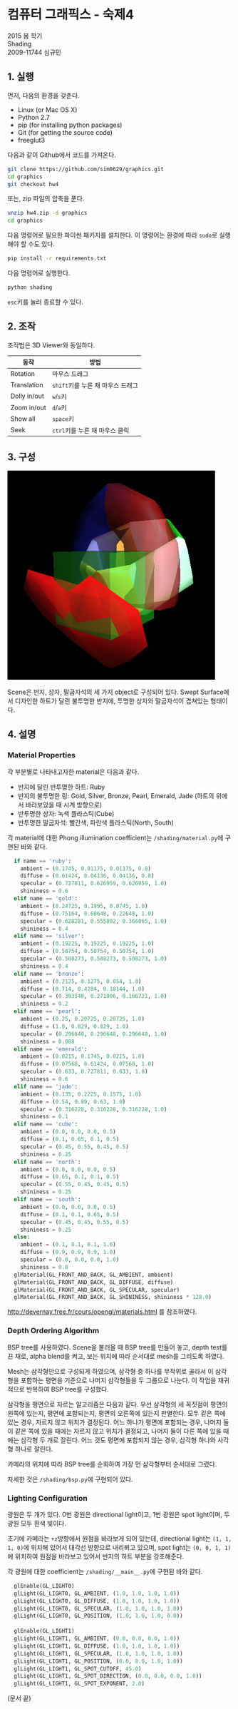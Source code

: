 # 컴퓨터 그래픽스 - 숙제4

2015 봄 학기  
Shading  
2009-11744 심규민

## 1. 실행

먼저, 다음의 환경을 갖춘다.

* Linux (or Mac OS X)
* Python 2.7
* pip (for installing python packages)
* Git (for getting the source code)
* freeglut3

다음과 같이 Github에서 코드를 가져온다.

```bash
git clone https://github.com/sim0629/graphics.git
cd graphics
git checkout hw4
```

또는, zip 파일의 압축을 푼다.

```bash
unzip hw4.zip -d graphics
cd graphics
```

다음 명령어로 필요한 파이썬 패키지를 설치한다.
이 명령어는 환경에 따라 `sudo`로 실행해야 할 수도 있다.

```bash
pip install -r requirements.txt
```

다음 명령어로 실행한다.

```bash
python shading
```

`esc`키를 눌러 종료할 수 있다.

## 2. 조작

조작법은 3D Viewer와 동일하다.

| 동작         | 방법                              |
|--------------|-----------------------------------|
| Rotation     | 마우스 드래그                     |
| Translation  | `shift`키를 누른 채 마우스 드래그 |
| Dolly in/out | `w`/`s`키                         |
| Zoom in/out  | `d`/`a`키                         |
| Show all     | `space`키                         |
| Seek         | `ctrl`키를 누른 채 마우스 클릭    |

## 3. 구성

![scene](image/scene.png)

Scene은 반지, 상자, 말굽자석의 세 가지 object로 구성되어 있다.
Swept Surface에서 디자인한 하트가 달린 불투명한 반지에,
투명한 상자와 말굽자석이 겹쳐있는 형태이다.

## 4. 설명

### Material Properties

각 부분별로 나타내고자한 material은 다음과 같다.

* 반지에 달린 반투명한 하트: Ruby
* 반지의 불투명한 링: Gold, Silver, Bronze, Pearl, Emerald, Jade (하트의 위에서 바라보았을 때 시계 방향으로)
* 반투명한 상자: 녹색 플라스틱(Cube)
* 반투명한 말굽자석: 빨간색, 파란색 플라스틱(North, South)

각 material에 대한 Phong illumination coefficient는 `/shading/material.py`에 구현된 바와 같다.

```python
  if name == 'ruby':
    ambient = (0.1745, 0.01175, 0.01175, 0.8)
    diffuse = (0.61424, 0.04136, 0.04136, 0.8)
    specular = (0.727811, 0.626959, 0.626959, 1.0)
    shininess = 0.6
  elif name == 'gold':
    ambient = (0.24725, 0.1995, 0.0745, 1.0)
    diffuse = (0.75164, 0.60648, 0.22648, 1.0)
    specular = (0.628281, 0.555802, 0.366065, 1.0)
    shininess = 0.4
  elif name == 'silver':
    ambient = (0.19225, 0.19225, 0.19225, 1.0)
    diffuse = (0.50754, 0.50754, 0.50754, 1.0)
    specular = (0.508273, 0.508273, 0.508273, 1.0)
    shininess = 0.4
  elif name == 'bronze':
    ambient = (0.2125, 0.1275, 0.054, 1.0)
    diffuse = (0.714, 0.4284, 0.18144, 1.0)
    specular = (0.393548, 0.271906, 0.166721, 1.0)
    shininess = 0.2
  elif name == 'pearl':
    ambient = (0.25, 0.20725, 0.20725, 1.0)
    diffuse = (1.0, 0.829, 0.829, 1.0)
    specular = (0.296648, 0.296648, 0.296648, 1.0)
    shininess = 0.088
  elif name == 'emerald':
    ambient = (0.0215, 0.1745, 0.0215, 1.0)
    diffuse = (0.07568, 0.61424, 0.07568, 1.0)
    specular = (0.633, 0.727811, 0.633, 1.0)
    shininess = 0.6
  elif name == 'jade':
    ambient = (0.135, 0.2225, 0.1575, 1.0)
    diffuse = (0.54, 0.89, 0.63, 1.0)
    specular = (0.316228, 0.316228, 0.316228, 1.0)
    shininess = 0.1
  elif name == 'cube':
    ambient = (0.0, 0.0, 0.0, 0.5)
    diffuse = (0.1, 0.65, 0.1, 0.5)
    specular = (0.45, 0.55, 0.45, 0.5)
    shininess = 0.25
  elif name == 'north':
    ambient = (0.0, 0.0, 0.0, 0.5)
    diffuse = (0.65, 0.1, 0.1, 0.5)
    specular = (0.55, 0.45, 0.45, 0.5)
    shininess = 0.25
  elif name == 'south':
    ambient = (0.0, 0.0, 0.0, 0.5)
    diffuse = (0.1, 0.1, 0.65, 0.5)
    specular = (0.45, 0.45, 0.55, 0.5)
    shininess = 0.25
  else:
    ambient = (0.1, 0.1, 0.1, 1.0)
    diffuse = (0.9, 0.9, 0.9, 1.0)
    specular = (0.0, 0.0, 0.0, 1.0)
    shininess = 0.0
  glMaterial(GL_FRONT_AND_BACK, GL_AMBIENT, ambient)
  glMaterial(GL_FRONT_AND_BACK, GL_DIFFUSE, diffuse)
  glMaterial(GL_FRONT_AND_BACK, GL_SPECULAR, specular)
  glMaterial(GL_FRONT_AND_BACK, GL_SHININESS, shininess * 128.0)
```

http://devernay.free.fr/cours/opengl/materials.html 를 참조하였다.

### Depth Ordering Algorithm

BSP tree를 사용하였다.
Scene을 불러올 때 BSP tree를 만들어 놓고,
depth test를 끈 채로,
alpha blend를 켜고,
보는 위치에 따라 순서대로 mesh를 그리도록 하였다.

Mesh는 삼각형만으로 구성되게 하였으며,
삼각형 중 하나를 무작위로 골라서
이 삼각형을 포함하는 평면을 기준으로
나머지 삼각형들을 두 그룹으로 나눈다.
이 작업을 재귀적으로 반복하여 BSP tree를 구성했다.

삼각형을 평면으로 자르는 알고리즘은 다음과 같다.
우선 삼각형의 세 꼭짓점이
평면의 왼쪽에 있는지,
평면에 포함되는지,
평면의 오른쪽에 있는지 판별한다.
모두 같은 쪽에 있는 경우, 자르지 않고 위치가 결정된다.
어느 하나가 평면에 포함되는 경우,
나머지 둘이 같은 쪽에 있을 때에는 자르지 않고 위치가 결정되고,
나머지 둘이 다른 쪽에 있을 때에는 삼각형 두 개로 잘린다.
어느 것도 평면에 포함되지 않는 경우,
삼각형 하나와 사각형 하나로 잘린다.

카메라의 위치에 따라 BSP tree를 순회하여
가장 먼 삼각형부터 순서대로 그렸다.

자세한 것은 `/shading/bsp.py`에 구현되어 있다.

### Lighting Configuration

광원은 두 개가 있다.
0번 광원은 directional light이고,
1번 광원은 spot light이며,
두 광원 모두 흰색 빛이다.

초기에 카메라는 `+z`방향에서 원점을 바라보게 되어 있는데,
directional light는 `(1, 1, 1, 0)`에 위치해 있어서
대각선 방향으로 내리쬐고 있으며,
spot light는 `(0, 0, 1, 1)`에 위치하여
원점을 바라보고 있어서
반지의 하트 부분을 강조해준다.

각 광원에 대한 coefficient는 `/shading/__main__.py`에 구현된 바와 같다.

```python
  glEnable(GL_LIGHT0)
  glLight(GL_LIGHT0, GL_AMBIENT, (1.0, 1.0, 1.0, 1.0))
  glLight(GL_LIGHT0, GL_DIFFUSE, (1.0, 1.0, 1.0, 1.0))
  glLight(GL_LIGHT0, GL_SPECULAR, (1.0, 1.0, 1.0, 1.0))
  glLight(GL_LIGHT0, GL_POSITION, (1.0, 1.0, 1.0, 0.0))

  glEnable(GL_LIGHT1)
  glLight(GL_LIGHT1, GL_AMBIENT, (0.0, 0.0, 0.0, 1.0))
  glLight(GL_LIGHT1, GL_DIFFUSE, (1.0, 1.0, 1.0, 1.0))
  glLight(GL_LIGHT1, GL_SPECULAR, (1.0, 1.0, 1.0, 1.0))
  glLight(GL_LIGHT1, GL_POSITION, (0.0, 0.0, 1.0, 1.0))
  glLight(GL_LIGHT1, GL_SPOT_CUTOFF, 45.0)
  glLight(GL_LIGHT1, GL_SPOT_DIRECTION, (0.0, 0.0, 0.0, 1.0))
  glLight(GL_LIGHT1, GL_SPOT_EXPONENT, 2.0)
```

(문서 끝)
